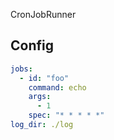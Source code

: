 CronJobRunner

## Config

```yaml
jobs:
  - id: "foo"
    command: echo
    args:
      - 1
    spec: "* * * * *"
log_dir: ./log
```

